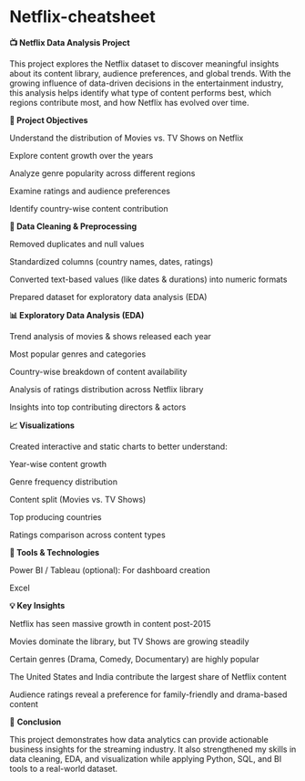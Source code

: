 # Netflix-cheatsheet
**📺 Netflix Data Analysis Project**

This project explores the Netflix dataset to discover meaningful insights about its content library, audience preferences, and global trends. With the growing influence of data-driven decisions in the entertainment industry, this analysis helps identify what type of content performs best, which regions contribute most, and how Netflix has evolved over time.

**🔎 Project Objectives**

Understand the distribution of Movies vs. TV Shows on Netflix

Explore content growth over the years

Analyze genre popularity across different regions

Examine ratings and audience preferences

Identify country-wise content contribution

**🧹 Data Cleaning & Preprocessing**

Removed duplicates and null values

Standardized columns (country names, dates, ratings)

Converted text-based values (like dates & durations) into numeric formats

Prepared dataset for exploratory data analysis (EDA)

**📊 Exploratory Data Analysis (EDA)**

Trend analysis of movies & shows released each year

Most popular genres and categories

Country-wise breakdown of content availability

Analysis of ratings distribution across Netflix library

Insights into top contributing directors & actors

**📈 Visualizations**

Created interactive and static charts to better understand:

Year-wise content growth

Genre frequency distribution

Content split (Movies vs. TV Shows)

Top producing countries

Ratings comparison across content types

**🚀 Tools & Technologies**

Power BI / Tableau (optional): For dashboard creation

Excel

**💡 Key Insights**

Netflix has seen massive growth in content post-2015

Movies dominate the library, but TV Shows are growing steadily

Certain genres (Drama, Comedy, Documentary) are highly popular

The United States and India contribute the largest share of Netflix content

Audience ratings reveal a preference for family-friendly and drama-based content

📌 **Conclusion**

This project demonstrates how data analytics can provide actionable business insights for the streaming industry. It also strengthened my skills in data cleaning, EDA, and visualization while applying Python, SQL, and BI tools to a real-world dataset.
